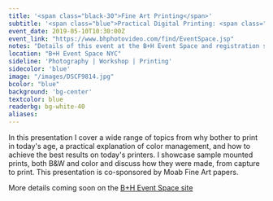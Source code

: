```yaml
---
title: '<span class="black-30">Fine Art Printing</span>'
subtitle: '<span class="blue">Practical Digital Printing: <span class="fw7">Crash Course</span></span>'
event_date: 2019-05-10T10:30:00Z
event_link: "https://www.bhphotovideo.com/find/EventSpace.jsp"
notes: "Details of this event at the B+H Event Space and registration should be available soon."
location: "B+H Event Space NYC"
sideline: 'Photography | Workshop | Printing'
sidecolor: 'blue'
image: "/images/DSCF9814.jpg"
bcolor: "blue"
background: 'bg-center'
textcolor: blue
readerbg: bg-white-40
aliases:
---
```

In this presentation I cover a wide range of topics from why bother to print in today's age, a practical explanation of color management, and how to achieve the best results on today's  printers. I showcase sample mounted prints, both B&W and color and discuss how they were made, from capture to print. This presentation is co-sponsored by Moab Fine Art papers.

More details coming soon on the [B+H Event Space site](https://www.bhphotovideo.com/find/EventSpace.jsp)
 
